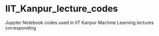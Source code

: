 # IIT_Kanpur_lecture_codes
Jupyter Notebook codes used in IIT Kanpur Machine Learning lectures corresponding 
